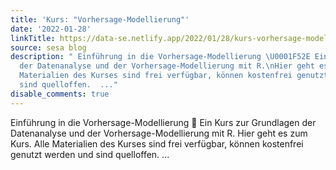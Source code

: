 ```yaml
---
title: 'Kurs: "Vorhersage-Modellierung"'
date: '2022-01-28'
linkTitle: https://data-se.netlify.app/2022/01/28/kurs-vorhersage-modellierung/
source: sesa blog
description: " Einführung in die Vorhersage-Modellierung \U0001F52E Ein Kurs zur Grundlagen
  der Datenanalyse und der Vorhersage-Modellierung mit R.\nHier geht es zum Kurs.\nAlle
  Materialien des Kurses sind frei verfügbar, können kostenfrei genutzt werden und
  sind quelloffen.  ..."
disable_comments: true
---
```

 Einführung in die Vorhersage-Modellierung 🔮 Ein Kurs zur Grundlagen der Datenanalyse und der Vorhersage-Modellierung mit R.
Hier geht es zum Kurs.
Alle Materialien des Kurses sind frei verfügbar, können kostenfrei genutzt werden und sind quelloffen.  ...